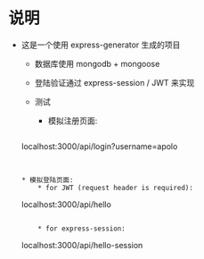 # 说明
* 这是一个使用 express-generator 生成的项目
  * 数据库使用 mongodb + mongoose
  * 登陆验证通过 express-session / JWT 来实现
  * 测试
    * 模拟注册页面:

    ```
  localhost:3000/api/login?username=apolo
    ```


    * 模拟登陆页面:
        * for JWT (request header is required):

    ```
  localhost:3000/api/hello
    ```

        * for express-session:

    ```
  localhost:3000/api/hello-session
    ```
